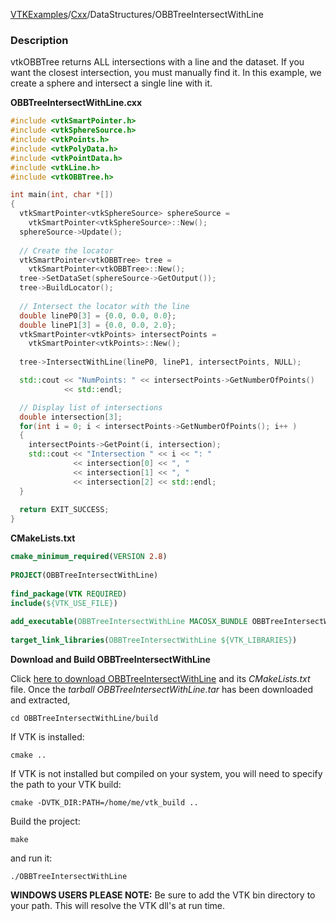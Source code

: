 [VTKExamples](Home)/[Cxx](Cxx)/DataStructures/OBBTreeIntersectWithLine

### Description
vtkOBBTree returns ALL intersections with a line and the dataset. If you want the closest intersection, you must manually find it. In this example, we create a sphere and intersect a single line with it.

**OBBTreeIntersectWithLine.cxx**
```c++
#include <vtkSmartPointer.h>
#include <vtkSphereSource.h>
#include <vtkPoints.h>
#include <vtkPolyData.h>
#include <vtkPointData.h>
#include <vtkLine.h>
#include <vtkOBBTree.h>

int main(int, char *[])
{
  vtkSmartPointer<vtkSphereSource> sphereSource = 
    vtkSmartPointer<vtkSphereSource>::New();
  sphereSource->Update();
  
  // Create the locator
  vtkSmartPointer<vtkOBBTree> tree = 
    vtkSmartPointer<vtkOBBTree>::New();
  tree->SetDataSet(sphereSource->GetOutput());
  tree->BuildLocator();
  
  // Intersect the locator with the line
  double lineP0[3] = {0.0, 0.0, 0.0};
  double lineP1[3] = {0.0, 0.0, 2.0};
  vtkSmartPointer<vtkPoints> intersectPoints = 
    vtkSmartPointer<vtkPoints>::New();
  
  tree->IntersectWithLine(lineP0, lineP1, intersectPoints, NULL);

  std::cout << "NumPoints: " << intersectPoints->GetNumberOfPoints()
            << std::endl;

  // Display list of intersections
  double intersection[3];
  for(int i = 0; i < intersectPoints->GetNumberOfPoints(); i++ )
  {
    intersectPoints->GetPoint(i, intersection);
    std::cout << "Intersection " << i << ": "
              << intersection[0] << ", "
              << intersection[1] << ", "
              << intersection[2] << std::endl;
  }
  
  return EXIT_SUCCESS;
}
```
**CMakeLists.txt**
```cmake
cmake_minimum_required(VERSION 2.8)
 
PROJECT(OBBTreeIntersectWithLine)
 
find_package(VTK REQUIRED)
include(${VTK_USE_FILE})
 
add_executable(OBBTreeIntersectWithLine MACOSX_BUNDLE OBBTreeIntersectWithLine.cxx)
 
target_link_libraries(OBBTreeIntersectWithLine ${VTK_LIBRARIES})
```

**Download and Build OBBTreeIntersectWithLine**

Click [here to download OBBTreeIntersectWithLine](https://github.com/lorensen/VTKWikiExamplesTarballs/raw/master/OBBTreeIntersectWithLine.tar) and its *CMakeLists.txt* file.
Once the *tarball OBBTreeIntersectWithLine.tar* has been downloaded and extracted,
```
cd OBBTreeIntersectWithLine/build 
```
If VTK is installed:
```
cmake ..
```
If VTK is not installed but compiled on your system, you will need to specify the path to your VTK build:
```
cmake -DVTK_DIR:PATH=/home/me/vtk_build ..
```
Build the project:
```
make
```
and run it:
```
./OBBTreeIntersectWithLine
```
**WINDOWS USERS PLEASE NOTE:** Be sure to add the VTK bin directory to your path. This will resolve the VTK dll's at run time.

